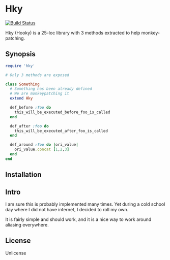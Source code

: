 Hky
===========================

[![Build Status](https://travis-ci.org/BakaBBQ/hky.svg?branch=master)](https://travis-ci.org/BakaBBQ/hky)

Hky (Hooky) is a 25-loc library with 3 methods extracted to help monkey-patching.

## Synopsis

```ruby
require 'hky'

# Only 3 methods are exposed

class Something
  # Something has been already defined
  # We are monkeypatching it
  extend Hky

  def_before :foo do
    this_will_be_executed_before_foo_is_called
  end

  def_after :foo do
    this_will_be_executed_after_foo_is_called
  end

  def_around :foo do |ori_value|
    ori_value.concat [1,2,3]
  end
end
```
## Installation



## Intro

I am sure this is probably implemented many times. Yet during
a cold school day where I did not have internet, I decided to roll my own.

It is fairly simple and should work, and it is a nice way to work around
aliasing everywhere.

## License

Unlicense
